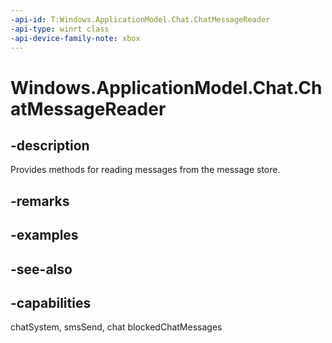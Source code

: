 ```yaml
---
-api-id: T:Windows.ApplicationModel.Chat.ChatMessageReader
-api-type: winrt class
-api-device-family-note: xbox
---
```


<!-- Class syntax.
public class ChatMessageReader : Windows.ApplicationModel.Chat.IChatMessageReader, Windows.ApplicationModel.Chat.IChatMessageReader2
-->

# Windows.ApplicationModel.Chat.ChatMessageReader

## -description
Provides methods for reading messages from the message store.

## -remarks

## -examples

## -see-also


## -capabilities
chatSystem, smsSend, chat
blockedChatMessages
